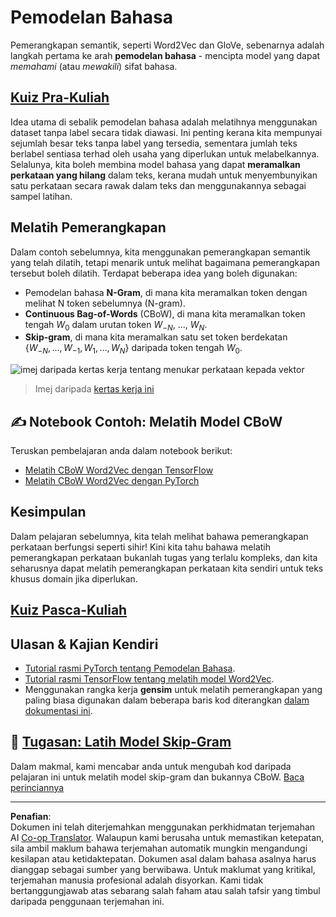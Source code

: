 <!--
CO_OP_TRANSLATOR_METADATA:
{
  "original_hash": "31b46ba1f3aa78578134d4829f88be53",
  "translation_date": "2025-08-29T11:58:58+00:00",
  "source_file": "lessons/5-NLP/15-LanguageModeling/README.md",
  "language_code": "ms"
}
-->
# Pemodelan Bahasa

Pemerangkapan semantik, seperti Word2Vec dan GloVe, sebenarnya adalah langkah pertama ke arah **pemodelan bahasa** - mencipta model yang dapat *memahami* (atau *mewakili*) sifat bahasa.

## [Kuiz Pra-Kuliah](https://red-field-0a6ddfd03.1.azurestaticapps.net/quiz/115)

Idea utama di sebalik pemodelan bahasa adalah melatihnya menggunakan dataset tanpa label secara tidak diawasi. Ini penting kerana kita mempunyai sejumlah besar teks tanpa label yang tersedia, sementara jumlah teks berlabel sentiasa terhad oleh usaha yang diperlukan untuk melabelkannya. Selalunya, kita boleh membina model bahasa yang dapat **meramalkan perkataan yang hilang** dalam teks, kerana mudah untuk menyembunyikan satu perkataan secara rawak dalam teks dan menggunakannya sebagai sampel latihan.

## Melatih Pemerangkapan

Dalam contoh sebelumnya, kita menggunakan pemerangkapan semantik yang telah dilatih, tetapi menarik untuk melihat bagaimana pemerangkapan tersebut boleh dilatih. Terdapat beberapa idea yang boleh digunakan:

* Pemodelan bahasa **N-Gram**, di mana kita meramalkan token dengan melihat N token sebelumnya (N-gram).
* **Continuous Bag-of-Words** (CBoW), di mana kita meramalkan token tengah $W_0$ dalam urutan token $W_{-N}$, ..., $W_N$.
* **Skip-gram**, di mana kita meramalkan satu set token berdekatan {$W_{-N},\dots, W_{-1}, W_1,\dots, W_N$} daripada token tengah $W_0$.

![imej daripada kertas kerja tentang menukar perkataan kepada vektor](../../../../../translated_images/example-algorithms-for-converting-words-to-vectors.fbe9207a726922f6f0f5de66427e8a6eda63809356114e28fb1fa5f4a83ebda7.ms.png)

> Imej daripada [kertas kerja ini](https://arxiv.org/pdf/1301.3781.pdf)

## ✍️ Notebook Contoh: Melatih Model CBoW

Teruskan pembelajaran anda dalam notebook berikut:

* [Melatih CBoW Word2Vec dengan TensorFlow](CBoW-TF.ipynb)
* [Melatih CBoW Word2Vec dengan PyTorch](CBoW-PyTorch.ipynb)

## Kesimpulan

Dalam pelajaran sebelumnya, kita telah melihat bahawa pemerangkapan perkataan berfungsi seperti sihir! Kini kita tahu bahawa melatih pemerangkapan perkataan bukanlah tugas yang terlalu kompleks, dan kita seharusnya dapat melatih pemerangkapan perkataan kita sendiri untuk teks khusus domain jika diperlukan.

## [Kuiz Pasca-Kuliah](https://red-field-0a6ddfd03.1.azurestaticapps.net/quiz/215)

## Ulasan & Kajian Kendiri

* [Tutorial rasmi PyTorch tentang Pemodelan Bahasa](https://pytorch.org/tutorials/beginner/nlp/word_embeddings_tutorial.html).
* [Tutorial rasmi TensorFlow tentang melatih model Word2Vec](https://www.TensorFlow.org/tutorials/text/word2vec).
* Menggunakan rangka kerja **gensim** untuk melatih pemerangkapan yang paling biasa digunakan dalam beberapa baris kod diterangkan [dalam dokumentasi ini](https://pytorch.org/tutorials/beginner/nlp/word_embeddings_tutorial.html).

## 🚀 [Tugasan: Latih Model Skip-Gram](lab/README.md)

Dalam makmal, kami mencabar anda untuk mengubah kod daripada pelajaran ini untuk melatih model skip-gram dan bukannya CBoW. [Baca perinciannya](lab/README.md)

---

**Penafian**:  
Dokumen ini telah diterjemahkan menggunakan perkhidmatan terjemahan AI [Co-op Translator](https://github.com/Azure/co-op-translator). Walaupun kami berusaha untuk memastikan ketepatan, sila ambil maklum bahawa terjemahan automatik mungkin mengandungi kesilapan atau ketidaktepatan. Dokumen asal dalam bahasa asalnya harus dianggap sebagai sumber yang berwibawa. Untuk maklumat yang kritikal, terjemahan manusia profesional adalah disyorkan. Kami tidak bertanggungjawab atas sebarang salah faham atau salah tafsir yang timbul daripada penggunaan terjemahan ini.